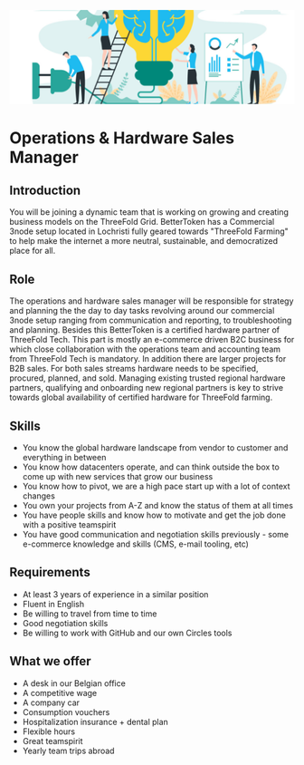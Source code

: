 ![](img/development_manager.jpg)

# Operations & Hardware Sales Manager

## Introduction

You will be joining a dynamic team that is working on growing and creating business models on the ThreeFold Grid. BetterToken has a Commercial 3node setup located in Lochristi fully geared towards "ThreeFold Farming" to help make the internet a more neutral, sustainable, and democratized place for all.


## Role

The operations and hardware sales manager will be responsible for strategy and planning the the day to day tasks revolving around our commercial 3node setup ranging from communication and reporting, to troubleshooting and planning. Besides this BetterToken is a certified hardware partner of ThreeFold Tech. This part is mostly an e-commerce driven B2C business for which close collaboration with the operations team and accounting team from ThreeFold Tech is mandatory. In addition there are larger projects for B2B sales. For both sales streams hardware needs to be specified, procured, planned, and sold. Managing existing trusted regional hardware partners, qualifying and onboarding new regional partners is key to strive towards global availability of certified hardware for ThreeFold farming.  



## Skills

- You know the global hardware landscape from vendor to customer and everything in between
- You know how datacenters operate, and can think outside the box to come up with new services that grow our business
- You know how to pivot, we are a high pace start up with a lot of context changes
- You own your projects from A-Z and know the status of them at all times
- You have people skills and know how to motivate and get the job done with a positive teamspirit 
- You have good communication and negotiation skills previously - some e-commerce knowledge and skills (CMS, e-mail tooling, etc)


## Requirements

- At least 3 years of experience in a similar position
- Fluent in English
- Be willing to travel from time to time
- Good negotiation skills
- Be willing to work with GitHub and our own Circles tools


## What we offer

- A desk in our Belgian office
- A competitive wage
- A company car
- Consumption vouchers
- Hospitalization insurance + dental plan
- Flexible hours
- Great teamspirit
- Yearly team trips abroad
